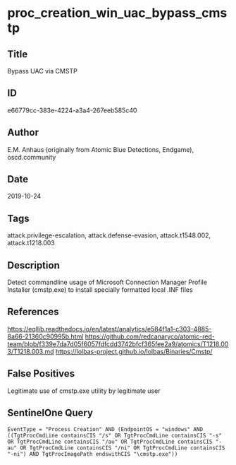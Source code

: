 # proc_creation_win_uac_bypass_cmstp

## Title
Bypass UAC via CMSTP

## ID
e66779cc-383e-4224-a3a4-267eeb585c40

## Author
E.M. Anhaus (originally from Atomic Blue Detections, Endgame), oscd.community

## Date
2019-10-24

## Tags
attack.privilege-escalation, attack.defense-evasion, attack.t1548.002, attack.t1218.003

## Description
Detect commandline usage of Microsoft Connection Manager Profile Installer (cmstp.exe) to install specially formatted local .INF files

## References
https://eqllib.readthedocs.io/en/latest/analytics/e584f1a1-c303-4885-8a66-21360c90995b.html
https://github.com/redcanaryco/atomic-red-team/blob/f339e7da7d05f6057fdfcdd3742bfcf365fee2a9/atomics/T1218.003/T1218.003.md
https://lolbas-project.github.io/lolbas/Binaries/Cmstp/

## False Positives
Legitimate use of cmstp.exe utility by legitimate user

## SentinelOne Query
```
EventType = "Process Creation" AND (EndpointOS = "windows" AND ((TgtProcCmdLine containsCIS "/s" OR TgtProcCmdLine containsCIS "-s" OR TgtProcCmdLine containsCIS "/au" OR TgtProcCmdLine containsCIS "-au" OR TgtProcCmdLine containsCIS "/ni" OR TgtProcCmdLine containsCIS "-ni") AND TgtProcImagePath endswithCIS "\cmstp.exe"))

```